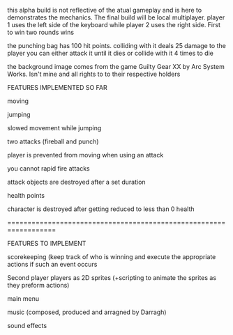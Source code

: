 this alpha build is not reflective of the atual gameplay and is here to demonstrates the mechanics. The final build will be local multiplayer. player 1 uses the left side of the keyboard while player 2 uses the right side. First to win two rounds wins

the punching bag has 100 hit points. colliding with it deals 25 damage to the player
you can either attack it until it dies or collide with it 4 times to die

the background image comes from the game Guilty Gear XX by Arc System Works. Isn't mine and all rights to to their respective holders 

FEATURES IMPLEMENTED SO FAR


moving 

jumping

slowed movement while jumping

two attacks (fireball and punch)

player is prevented from moving when using an attack

you cannot rapid fire attacks 

attack objects are destroyed after a set duration

health points

character is destroyed after getting reduced to less than 0 health

==================================================================

FEATURES TO IMPLEMENT

scorekeeping (keep track of who is winning and execute the appropriate actions if such an event occurs

Second player
players as 2D sprites (+scripting to animate the sprites as they preform actions)

main menu 

music (composed, produced and arragned by Darragh)

sound effects


